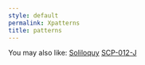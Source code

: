 ```yaml
---
style: default
permalink: Xpatterns
title: patterns
---
```

You may also like:
[Soliloquy](http://scp-wiki.net/soliloquy)
[SCP-012-J](http://scp-wiki.net/scp-012-j)